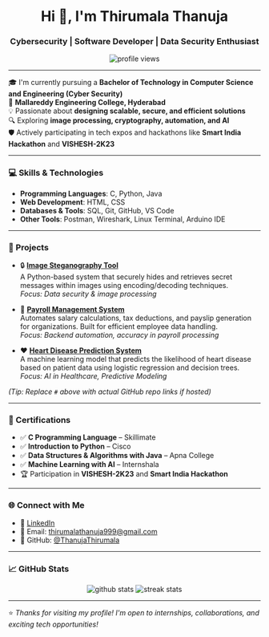 <h1 align="center">Hi 👋, I'm Thirumala Thanuja</h1>
<h3 align="center">Cybersecurity | Software Developer | Data Security Enthusiast</h3>

<p align="center">
  <img src="https://komarev.com/ghpvc/?username=ThanujaThirumala&label=Profile%20views&color=0e75b6&style=flat" alt="profile views" />
</p>

---

🎓 I'm currently pursuing a **Bachelor of Technology in Computer Science and Engineering (Cyber Security)**  
📍 **Mallareddy Engineering College, Hyderabad**  
💡 Passionate about **designing scalable, secure, and efficient solutions**  
🔍 Exploring **image processing, cryptography, automation, and AI**  
🛡️ Actively participating in tech expos and hackathons like **Smart India Hackathon** and **VISHESH-2K23**

---

### 💻 Skills & Technologies

- **Programming Languages**: C, Python, Java  
- **Web Development**: HTML, CSS  
- **Databases & Tools**: SQL, Git, GitHub, VS Code  
- **Other Tools**: Postman, Wireshark, Linux Terminal, Arduino IDE  

---

### 🚀 Projects

- 🔒 [**Image Steganography Tool**](#)  
  A Python-based system that securely hides and retrieves secret messages within images using encoding/decoding techniques.  
  *Focus: Data security & image processing*

- 💼 [**Payroll Management System**](#)  
  Automates salary calculations, tax deductions, and payslip generation for organizations. Built for efficient employee data handling.  
  *Focus: Backend automation, accuracy in payroll processing*

- ❤️ [**Heart Disease Prediction System**](#)  
  A machine learning model that predicts the likelihood of heart disease based on patient data using logistic regression and decision trees.  
  *Focus: AI in Healthcare, Predictive Modeling*

*(Tip: Replace `#` above with actual GitHub repo links if hosted)*

---

### 🏅 Certifications

- ✅ **C Programming Language** – Skillimate  
- ✅ **Introduction to Python** – Cisco  
- ✅ **Data Structures & Algorithms with Java** – Apna College  
- ✅ **Machine Learning with AI** – Internshala  
- 🏆 Participation in **VISHESH-2K23** and **Smart India Hackathon**

---

### 🌐 Connect with Me

- 🔗 [LinkedIn](https://www.linkedin.com/in/thanuja-thirumala-9aa550280)  
- 📧 Email: thirumalathanuja999@gmail.com  
- 🐙 GitHub: [@ThanujaThirumala](https://github.com/ThanujaThirumala)

---

### 📈 GitHub Stats

<p align="center">
  <img src="https://github-readme-stats.vercel.app/api?username=ThanujaThirumala&show_icons=true&theme=tokyonight" alt="github stats" />
  <img src="https://github-readme-streak-stats.herokuapp.com/?user=ThanujaThirumala&theme=tokyonight" alt="streak stats" />
</p>

---

⭐ *Thanks for visiting my profile! I'm open to internships, collaborations, and exciting tech opportunities!*

